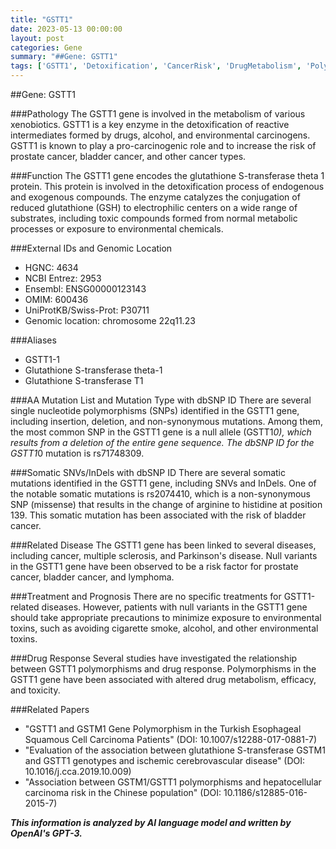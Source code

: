 ```yaml
---
title: "GSTT1"
date: 2023-05-13 00:00:00
layout: post
categories: Gene
summary: "##Gene: GSTT1"
tags: ['GSTT1', 'Detoxification', 'CancerRisk', 'DrugMetabolism', 'Polymorphisms', 'EnvironmentalToxins', 'SomaticMutations', 'DrugResponse']
---
```


##Gene: GSTT1

###Pathology
The GSTT1 gene is involved in the metabolism of various xenobiotics. GSTT1 is a key enzyme in the detoxification of reactive intermediates formed by drugs, alcohol, and environmental carcinogens. GSTT1 is known to play a pro-carcinogenic role and to increase the risk of prostate cancer, bladder cancer, and other cancer types.

###Function
The GSTT1 gene encodes the glutathione S-transferase theta 1 protein. This protein is involved in the detoxification process of endogenous and exogenous compounds. The enzyme catalyzes the conjugation of reduced glutathione (GSH) to electrophilic centers on a wide range of substrates, including toxic compounds formed from normal metabolic processes or exposure to environmental chemicals.

###External IDs and Genomic Location
- HGNC: 4634
- NCBI Entrez: 2953
- Ensembl: ENSG00000123143
- OMIM: 600436
- UniProtKB/Swiss-Prot: P30711
- Genomic location: chromosome 22q11.23

###Aliases
- GSTT1-1
- Glutathione S-transferase theta-1
- Glutathione S-transferase T1

###AA Mutation List and Mutation Type with dbSNP ID
There are several single nucleotide polymorphisms (SNPs) identified in the GSTT1 gene, including insertion, deletion, and non-synonymous mutations. Among them, the most common SNP in the GSTT1 gene is a null allele (GSTT1*0), which results from a deletion of the entire gene sequence. The dbSNP ID for the GSTT1*0 mutation is rs71748309.

###Somatic SNVs/InDels with dbSNP ID
There are several somatic mutations identified in the GSTT1 gene, including SNVs and InDels. One of the notable somatic mutations is rs2074410, which is a non-synonymous SNP (missense) that results in the change of arginine to histidine at position 139. This somatic mutation has been associated with the risk of bladder cancer.

###Related Disease
The GSTT1 gene has been linked to several diseases, including cancer, multiple sclerosis, and Parkinson's disease. Null variants in the GSTT1 gene have been observed to be a risk factor for prostate cancer, bladder cancer, and lymphoma.

###Treatment and Prognosis
There are no specific treatments for GSTT1-related diseases. However, patients with null variants in the GSTT1 gene should take appropriate precautions to minimize exposure to environmental toxins, such as avoiding cigarette smoke, alcohol, and other environmental toxins.

###Drug Response
Several studies have investigated the relationship between GSTT1 polymorphisms and drug response. Polymorphisms in the GSTT1 gene have been associated with altered drug metabolism, efficacy, and toxicity.

###Related Papers
- "GSTT1 and GSTM1 Gene Polymorphism in the Turkish Esophageal Squamous Cell Carcinoma Patients" (DOI: 10.1007/s12288-017-0881-7)
- "Evaluation of the association between glutathione S-transferase GSTM1 and GSTT1 genotypes and ischemic cerebrovascular disease" (DOI: 10.1016/j.cca.2019.10.009)
- "Association between GSTM1/GSTT1 polymorphisms and hepatocellular carcinoma risk in the Chinese population" (DOI: 10.1186/s12885-016-2015-7)

**_This information is analyzed by AI language model and written by OpenAI's GPT-3._**